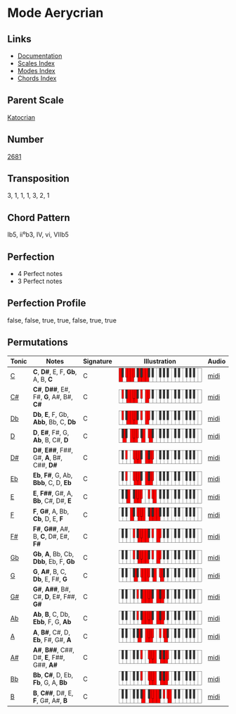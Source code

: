 # Mode Aerycrian

## Links

- [Documentation](README.md)
- [Scales Index](Scales.md)
- [Modes Index](Modes.md)
- [Chords Index](Chords.md)

## Parent Scale

[Katocrian](ScaleKatocrian.md)

## Number

[2681](https://ianring.com/musictheory/scales/2681)

## Transposition

3, 1, 1, 1, 3, 2, 1

## Chord Pattern

Ib5, ii⁰b3, IV, vi, VIIb5

## Perfection

- 4 Perfect notes
- 3 Perfect notes

## Perfection Profile

false, false, true, true, false, true, true

## Permutations

| Tonic | Notes | Signature | Illustration | Audio |
|-------|-------|-----------|--------------|-------|
| [C](ModeCNaturalAerycrian.md) | **C**, **D#**, E, F, **Gb**, A, B, **C** | C | ![CNaturalAerycrian](ModeCNaturalAerycrian.png) | [midi](https://github.com/edipermadi/music/blob/main/docs/ModeCNaturalAerycrian.mid?raw=true) |
| [C#](ModeCSharpAerycrian.md) | **C#**, **D##**, E#, F#, **G**, A#, B#, **C#** | C | ![CSharpAerycrian](ModeCSharpAerycrian.png) | [midi](https://github.com/edipermadi/music/blob/main/docs/ModeCSharpAerycrian.mid?raw=true) |
| [Db](ModeDFlatAerycrian.md) | **Db**, **E**, F, Gb, **Abb**, Bb, C, **Db** | C | ![DFlatAerycrian](ModeDFlatAerycrian.png) | [midi](https://github.com/edipermadi/music/blob/main/docs/ModeDFlatAerycrian.mid?raw=true) |
| [D](ModeDNaturalAerycrian.md) | **D**, **E#**, F#, G, **Ab**, B, C#, **D** | C | ![DNaturalAerycrian](ModeDNaturalAerycrian.png) | [midi](https://github.com/edipermadi/music/blob/main/docs/ModeDNaturalAerycrian.mid?raw=true) |
| [D#](ModeDSharpAerycrian.md) | **D#**, **E##**, F##, G#, **A**, B#, C##, **D#** | C | ![DSharpAerycrian](ModeDSharpAerycrian.png) | [midi](https://github.com/edipermadi/music/blob/main/docs/ModeDSharpAerycrian.mid?raw=true) |
| [Eb](ModeEFlatAerycrian.md) | **Eb**, **F#**, G, Ab, **Bbb**, C, D, **Eb** | C | ![EFlatAerycrian](ModeEFlatAerycrian.png) | [midi](https://github.com/edipermadi/music/blob/main/docs/ModeEFlatAerycrian.mid?raw=true) |
| [E](ModeENaturalAerycrian.md) | **E**, **F##**, G#, A, **Bb**, C#, D#, **E** | C | ![ENaturalAerycrian](ModeENaturalAerycrian.png) | [midi](https://github.com/edipermadi/music/blob/main/docs/ModeENaturalAerycrian.mid?raw=true) |
| [F](ModeFNaturalAerycrian.md) | **F**, **G#**, A, Bb, **Cb**, D, E, **F** | C | ![FNaturalAerycrian](ModeFNaturalAerycrian.png) | [midi](https://github.com/edipermadi/music/blob/main/docs/ModeFNaturalAerycrian.mid?raw=true) |
| [F#](ModeFSharpAerycrian.md) | **F#**, **G##**, A#, B, **C**, D#, E#, **F#** | C | ![FSharpAerycrian](ModeFSharpAerycrian.png) | [midi](https://github.com/edipermadi/music/blob/main/docs/ModeFSharpAerycrian.mid?raw=true) |
| [Gb](ModeGFlatAerycrian.md) | **Gb**, **A**, Bb, Cb, **Dbb**, Eb, F, **Gb** | C | ![GFlatAerycrian](ModeGFlatAerycrian.png) | [midi](https://github.com/edipermadi/music/blob/main/docs/ModeGFlatAerycrian.mid?raw=true) |
| [G](ModeGNaturalAerycrian.md) | **G**, **A#**, B, C, **Db**, E, F#, **G** | C | ![GNaturalAerycrian](ModeGNaturalAerycrian.png) | [midi](https://github.com/edipermadi/music/blob/main/docs/ModeGNaturalAerycrian.mid?raw=true) |
| [G#](ModeGSharpAerycrian.md) | **G#**, **A##**, B#, C#, **D**, E#, F##, **G#** | C | ![GSharpAerycrian](ModeGSharpAerycrian.png) | [midi](https://github.com/edipermadi/music/blob/main/docs/ModeGSharpAerycrian.mid?raw=true) |
| [Ab](ModeAFlatAerycrian.md) | **Ab**, **B**, C, Db, **Ebb**, F, G, **Ab** | C | ![AFlatAerycrian](ModeAFlatAerycrian.png) | [midi](https://github.com/edipermadi/music/blob/main/docs/ModeAFlatAerycrian.mid?raw=true) |
| [A](ModeANaturalAerycrian.md) | **A**, **B#**, C#, D, **Eb**, F#, G#, **A** | C | ![ANaturalAerycrian](ModeANaturalAerycrian.png) | [midi](https://github.com/edipermadi/music/blob/main/docs/ModeANaturalAerycrian.mid?raw=true) |
| [A#](ModeASharpAerycrian.md) | **A#**, **B##**, C##, D#, **E**, F##, G##, **A#** | C | ![ASharpAerycrian](ModeASharpAerycrian.png) | [midi](https://github.com/edipermadi/music/blob/main/docs/ModeASharpAerycrian.mid?raw=true) |
| [Bb](ModeBFlatAerycrian.md) | **Bb**, **C#**, D, Eb, **Fb**, G, A, **Bb** | C | ![BFlatAerycrian](ModeBFlatAerycrian.png) | [midi](https://github.com/edipermadi/music/blob/main/docs/ModeBFlatAerycrian.mid?raw=true) |
| [B](ModeBNaturalAerycrian.md) | **B**, **C##**, D#, E, **F**, G#, A#, **B** | C | ![BNaturalAerycrian](ModeBNaturalAerycrian.png) | [midi](https://github.com/edipermadi/music/blob/main/docs/ModeBNaturalAerycrian.mid?raw=true) |
